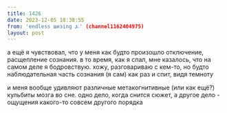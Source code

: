 ```yaml
---
title: 1426
date: 2023-12-05 18:38:55
from: 'endless шизing ⍼' (channel1162404975)
layout: post
---
```


а ещё я чувствовал, что у меня как будто произошло отключение, расщепление сознания. в то время, как я спал, мне казалось, что на самом деле я бодровствую. хожу, разговариваю с кем-то, но будто наблюдательная часть сознания (я сам) как раз и спит, видя темноту

и меня вообще удивляют различные метакогнитивные (или как ещё?) кульбиты мозга во сне. одно дело, когда снится сюжет, а другое дело - ощущения какого-то совсем другого порядка
